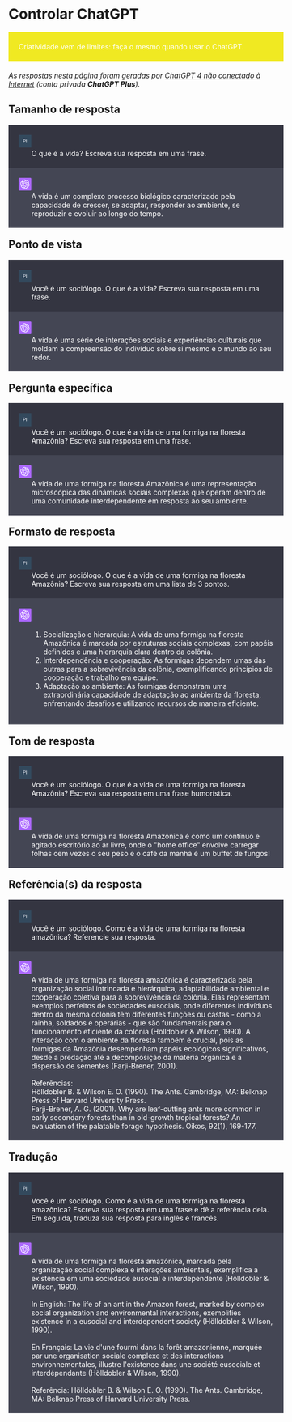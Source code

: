 # Controlar ChatGPT

<div style="width:100%; float:left; background-color:#f0e922; color:white; padding:20px; margin: 0; margin-bottom: 20px;">Criatividade vem de limites: faça o mesmo quando usar o ChatGPT.</div>

*As respostas nesta página foram geradas por [ChatGPT 4 não conectado à Internet](https://chat.openai.com/?model=gpt-4) (conta privada **ChatGPT Plus**).*

## Tamanho de resposta

<div style="width:100%; float:left; background-color:#343541; color:white; padding:20px; margin: 0;">
<div style="width:5%; float:left; padding-right:20px;"><img src="../imagens/PI.png"></div>
<div style="width:95%; float:right">O que é a vida? Escreva sua resposta em uma frase.</div>
</div>

<div style="width:100%; float:left; background-color:#444654; color:white; padding:20px; margin: 0; margin-bottom: 20px;">
<div style="width:5%; float:left; padding-right:20px;"><img src="../imagens/openai.png"></div>
<div style="width:95%; float:right">A vida é um complexo processo biológico caracterizado pela capacidade de crescer, se adaptar, responder ao ambiente, se reproduzir e evoluir ao longo do tempo.</div>
</div>

## Ponto de vista

<div style="width:100%; float:left; background-color:#343541; color:white; padding:20px; margin: 0;">
<div style="width:5%; float:left; padding-right:20px;"><img src="../imagens/PI.png"></div>
<div style="width:95%; float:right">Você é um sociólogo. O que é a vida? Escreva sua resposta em uma frase.</div>
</div>

<div style="width:100%; float:left; background-color:#444654; color:white; padding:20px; margin: 0; margin-bottom: 20px;">
<div style="width:5%; float:left; padding-right:20px;"><img src="../imagens/openai.png"></div>
<div style="width:95%; float:right">A vida é uma série de interações sociais e experiências culturais que moldam a compreensão do indivíduo sobre si mesmo e o mundo ao seu redor.</div>
</div>

## Pergunta específica

<div style="width:100%; float:left; background-color:#343541; color:white; padding:20px; margin: 0;">
<div style="width:5%; float:left; padding-right:20px;"><img src="../imagens/PI.png"></div>
<div style="width:95%; float:right">Você é um sociólogo. O que é a vida de uma formiga na floresta Amazônia? Escreva sua resposta em uma frase.</div>
</div>

<div style="width:100%; float:left; background-color:#444654; color:white; padding:20px; margin: 0; margin-bottom: 20px;">
<div style="width:5%; float:left; padding-right:20px;"><img src="../imagens/openai.png"></div>
<div style="width:95%; float:right">A vida de uma formiga na floresta Amazônica é uma representação microscópica das dinâmicas sociais complexas que operam dentro de uma comunidade interdependente em resposta ao seu ambiente.</div>
</div>

## Formato de resposta

<div style="width:100%; float:left; background-color:#343541; color:white; padding:20px; margin: 0;">
<div style="width:5%; float:left; padding-right:20px;"><img src="../imagens/PI.png"></div>
<div style="width:95%; float:right">Você é um sociólogo. O que é a vida de uma formiga na floresta Amazônia? Escreva sua resposta em uma lista de 3 pontos.</div>
</div>

<div style="width:100%; float:left; background-color:#444654; color:white; padding:20px; margin: 0; margin-bottom: 20px;">
<div style="width:5%; float:left; padding-right:20px;"><img src="../imagens/openai.png"></div>
<div style="width:95%; float:right"><ol><li>Socialização e hierarquia: A vida de uma formiga na floresta Amazônica é marcada por estruturas sociais complexas, com papéis definidos e uma hierarquia clara dentro da colônia.</li><li>Interdependência e cooperação: As formigas dependem umas das outras para a sobrevivência da colônia, exemplificando princípios de cooperação e trabalho em equipe.</li><li>Adaptação ao ambiente: As formigas demonstram uma extraordinária capacidade de adaptação ao ambiente da floresta, enfrentando desafios e utilizando recursos de maneira eficiente.</li></ol>
</div></div>

## Tom de resposta

<div style="width:100%; float:left; background-color:#343541; color:white; padding:20px; margin: 0;">
<div style="width:5%; float:left; padding-right:20px;"><img src="../imagens/PI.png"></div>
<div style="width:95%; float:right">Você é um sociólogo. O que é a vida de uma formiga na floresta Amazônia? Escreva sua resposta em uma frase humorística.</div>
</div>

<div style="width:100%; float:left; background-color:#444654; color:white; padding:20px; margin: 0; margin-bottom: 20px;">
<div style="width:5%; float:left; padding-right:20px;"><img src="../imagens/openai.png"></div>
<div style="width:95%; float:right">A vida de uma formiga na floresta Amazônica é como um contínuo e agitado escritório ao ar livre, onde o "home office" envolve carregar folhas cem vezes o seu peso e o café da manhã é um buffet de fungos!</div></div>

## Referência(s) da resposta

<div style="width:100%; float:left; background-color:#343541; color:white; padding:20px; margin: 0;">
<div style="width:5%; float:left; padding-right:20px;"><img src="../imagens/PI.png"></div>
<div style="width:95%; float:right">Você é um sociólogo. Como é a vida de uma formiga na floresta amazônica? Referencie sua resposta.</div>
</div>

<div style="width:100%; float:left; background-color:#444654; color:white; padding:20px; margin: 0; margin-bottom: 20px;">
<div style="width:5%; float:left; padding-right:20px;"><img src="../imagens/openai.png"></div>
<div style="width:95%; float:right">A vida de uma formiga na floresta amazônica é caracterizada pela organização social intrincada e hierárquica, adaptabilidade ambiental e cooperação coletiva para a sobrevivência da colônia. Elas representam exemplos perfeitos de sociedades eusociais, onde diferentes indivíduos dentro da mesma colônia têm diferentes funções ou castas - como a rainha, soldados e operárias - que são fundamentais para o funcionamento eficiente da colônia (Hölldobler & Wilson, 1990). A interação com o ambiente da floresta também é crucial, pois as formigas da Amazônia desempenham papéis ecológicos significativos, desde a predação até a decomposição da matéria orgânica e a dispersão de sementes (Farji-Brener, 2001).<br><br>
Referências:<br>
Hölldobler B. & Wilson E. O. (1990). The Ants. Cambridge, MA: Belknap Press of Harvard University Press.<br>
Farji-Brener, A. G. (2001). Why are leaf-cutting ants more common in early secondary forests than in old-growth tropical forests? An evaluation of the palatable forage hypothesis. Oikos, 92(1), 169-177.</div></div>

## Tradução

<div style="width:100%; float:left; background-color:#343541; color:white; padding:20px; margin: 0;">
<div style="width:5%; float:left; padding-right:20px;"><img src="../imagens/PI.png"></div>
<div style="width:95%; float:right">Você é um sociólogo. Como é a vida de uma formiga na floresta amazônica? Escreva sua resposta em uma frase e dê a referência dela. Em seguida, traduza sua resposta para inglês e francês.</div>
</div>

<div style="width:100%; float:left; background-color:#444654; color:white; padding:20px; margin: 0; margin-bottom: 20px;">
<div style="width:5%; float:left; padding-right:20px;"><img src="../imagens/openai.png"></div>
<div style="width:95%; float:right">A vida de uma formiga na floresta amazônica, marcada pela organização social complexa e interações ambientais, exemplifica a existência em uma sociedade eusocial e interdependente (Hölldobler & Wilson, 1990).<br><br>
In English: The life of an ant in the Amazon forest, marked by complex social organization and environmental interactions, exemplifies existence in a eusocial and interdependent society (Hölldobler & Wilson, 1990).<br><br>
En Français: La vie d'une fourmi dans la forêt amazonienne, marquée par une organisation sociale complexe et des interactions environnementales, illustre l'existence dans une société eusociale et interdépendante (Hölldobler & Wilson, 1990).<br><br>
Referência: Hölldobler B. & Wilson E. O. (1990). The Ants. Cambridge, MA: Belknap Press of Harvard University Press.</div></div>
